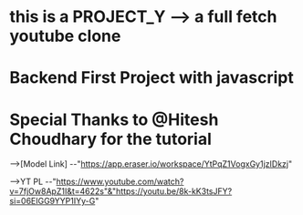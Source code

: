 # this is a PROJECT_Y --> a full fetch youtube clone
# Backend First Project with javascript
# Special Thanks to @Hitesh Choudhary for the tutorial

 -->[Model Link] --"https://app.eraser.io/workspace/YtPqZ1VogxGy1jzIDkzj"

 -->YT PL --"https://www.youtube.com/watch?v=7fjOw8ApZ1I&t=4622s"&"https://youtu.be/8k-kK3tsJFY?si=06EIGG9YYP1IYy-G"